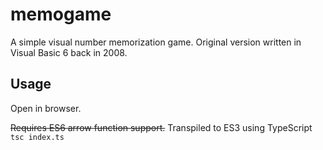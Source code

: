 # memogame

A simple visual number memorization game. Original version written in Visual Basic 6 back in 2008.

## Usage

Open in browser.

<s>Requires ES6 arrow function support.</s> Transpiled to ES3 using TypeScript `tsc index.ts`
